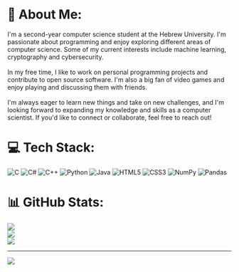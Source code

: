 # 💫 About Me:
I'm a second-year computer science student at the Hebrew University. I'm passionate about programming and enjoy exploring different areas of computer science. Some of my current interests include machine learning, cryptography and cybersecurity.<br><br>In my free time, I like to work on personal programming projects and contribute to open source software. I'm also a big fan of video games and enjoy playing and discussing them with friends.<br><br>I'm always eager to learn new things and take on new challenges, and I'm looking forward to expanding my knowledge and skills as a computer scientist. If you'd like to connect or collaborate, feel free to reach out!


# 💻 Tech Stack:
![C](https://img.shields.io/badge/c-%2300599C.svg?style=for-the-badge&logo=c&logoColor=white) ![C#](https://img.shields.io/badge/c%23-%23239120.svg?style=for-the-badge&logo=csharp&logoColor=white) ![C++](https://img.shields.io/badge/c++-%2300599C.svg?style=for-the-badge&logo=c%2B%2B&logoColor=white) ![Python](https://img.shields.io/badge/python-3670A0?style=for-the-badge&logo=python&logoColor=ffdd54) ![Java](https://img.shields.io/badge/java-%23ED8B00.svg?style=for-the-badge&logo=openjdk&logoColor=white) ![HTML5](https://img.shields.io/badge/html5-%23E34F26.svg?style=for-the-badge&logo=html5&logoColor=white) ![CSS3](https://img.shields.io/badge/css3-%231572B6.svg?style=for-the-badge&logo=css3&logoColor=white) ![NumPy](https://img.shields.io/badge/numpy-%23013243.svg?style=for-the-badge&logo=numpy&logoColor=white) ![Pandas](https://img.shields.io/badge/pandas-%23150458.svg?style=for-the-badge&logo=pandas&logoColor=white)
# 📊 GitHub Stats:
![](https://github-readme-stats.vercel.app/api?username=orcohennn&theme=dark&hide_border=true&include_all_commits=false&count_private=false)<br/>
![](https://github-readme-streak-stats.herokuapp.com/?user=orcohennn&theme=dark&hide_border=true)<br/>
![](https://github-readme-stats.vercel.app/api/top-langs/?username=orcohennn&theme=dark&hide_border=true&include_all_commits=false&count_private=false&layout=compact)

---
[![](https://visitcount.itsvg.in/api?id=orcohennn&icon=0&color=0)](https://visitcount.itsvg.in)

